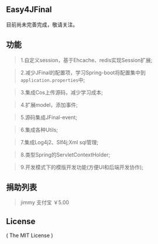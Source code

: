 ## Easy4JFinal
目前尚未完善完成，敬请关注。

## 功能
> 1.自定义session，基于Ehcache、redis实现Session扩展;

> 2.减少JFinal的配置项，学习Spring-boot将配置集中到`application.properties`中;

> 3.集成Cos上传源码，减少学习成本;

> 4.扩展model，添加事件;

> 5.源码集成JFinal-event;

> 6.集成各种Utils;

> 7.集成Log4j2、Slf4j;Xml sql管理;

> 8.类型Spring的ServletContextHolder;

> 9.开发模式下的模版开发功能(方便UI和后端开发协作);

## 捐助列表
> jimmy 支付宝 ￥5.00

## License

( The MIT License )